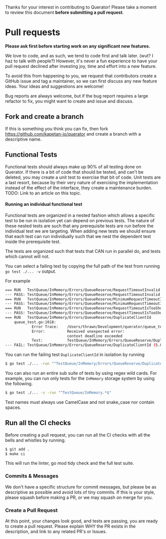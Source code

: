 Thanks for your interest in contributing to Querator! Please take a moment to review this document
**before submitting a pull request**.

# Pull requests

**Please ask first before starting work on any significant new features.**

We love to code, and as such, we tend to code first and talk later. (wut? I haz to talk with people?) However, it's
never a fun experience to have your pull request declined after investing joy, time and effort into a new feature.

To avoid this from happening to you, we request that contributors create a GitHub issue and tag a maintainer, so we
can first discuss any new feature ideas. Your ideas and suggestions are welcome!

Bug reports are always welcome, but if the bug report requires a large refactor to fix, you might want to create
and issue and discuss.

## Fork and create a branch
If this is something you think you can fix, then fork https://github.com/kapetan-io/querator and create
a branch with a descriptive name.

## Functional Tests
Functional tests should always make up 90% of all testing done on Querator. If there is a bit of code that
should be tested, and can't be deleted, you may create a unit test to exercise that bit of code. Unit tests
are a last resort, because by their very nature of exercising the implementation instead of the effect of the
interface, they create a maintenance burden. TODO: Link to an article on this topic.

#### Running an individual functional test
Functional tests are organized in a nested fashion which allows a specific test to be run in isolation yet can depend
on previous tests. The nature of these nested tests are such that any prerequisite tests are run before the individual
test we are targeting. When adding new tests we should ensure that each test can run individually such that we nest 
the dependent test inside the prerequisite test.

The tests are organized such that tests that CAN run in parallel do, and tests which cannot will not.

You can select a failing test by copying the full path of the test from running `go test ./... -v` output.

For example
```bash
=== RUN   TestQueue/InMemory/Errors/QueueReserve/RequestTimeoutInvalid
--- PASS: TestQueue/InMemory/Errors/QueueReserve/RequestTimeoutInvalid (0.00s)
=== RUN   TestQueue/InMemory/Errors/QueueReserve/MinimumRequestTimeoutIsAllowed
--- PASS: TestQueue/InMemory/Errors/QueueReserve/MinimumRequestTimeoutIsAllowed (0.00s)
=== RUN   TestQueue/InMemory/Errors/QueueReserve/RequestTimeoutIsTooShort
--- PASS: TestQueue/InMemory/Errors/QueueReserve/RequestTimeoutIsTooShort (0.00s)
=== RUN   TestQueue/InMemory/Errors/QueueReserve/DuplicateClientId
    queue_test.go:1018: 
        	Error Trace:	/Users/thrawn/Development/querator/queue_test.go:1018
        	Error:      	Received unexpected error:
        	            	context deadline exceeded
        	Test:       	TestQueue/InMemory/Errors/QueueReserve/DuplicateClientId
--- FAIL: TestQueue/InMemory/Errors/QueueReserve/DuplicateClientId (5.02s)
```

You can run the failing test `DuplicateClientId` in isolation by running

```bash
$ go test ./... -run "^TestQueue/InMemory/Errors/QueueReserve/DuplicateClientId$"
```

You can also run an entire sub suite of tests by using regex wild cards. For example, you can run only tests for 
the `InMemory` storage system by using the following.

```bash
$ go test ./... -v -run "^TestQueue/InMemory.*$"
```

Test names must always use CamelCase and not snake_case nor contain spaces.

## Run all the CI checks
Before creating a pull request, you can run all the CI checks with all the bells and whistles by running.
```bash
$ git add .
$ make ci
```
This will run the linter, go mod tidy check and the full test suite.

### Commits & Messages
We don't have a specific structure for commit messages, but please be as descriptive as possible and avoid
lots of tiny commits. If this is your style, please squash before making a PR, or we may squash on merge for you.

### Create a Pull Request
At this point, your changes look good, and tests are passing, you are ready to create a pull request. Please
explain WHY the PR exists in the description, and link to any related PR's or Issues.
